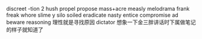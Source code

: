 discreet -tion 2
hush
propel propose
mass+acre
measly
melodrama
frank freak
whore
slime y
silo soiled
eradicate
nasty
entice
compromise
ad<verse>
beware
reasoning 理性就是寻找原因
dictator 想象一下金三胖讲话时下属做笔记的样子就知道了

